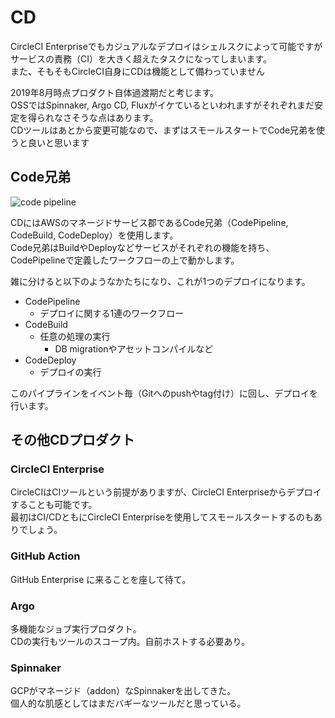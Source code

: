 # CD
CircleCI Enterpriseでもカジュアルなデプロイはシェルスクによって可能ですがサービスの責務（CI）を大きく超えたタスクになってしまいます。  
また、そもそもCircleCI自身にCDは機能として備わっていません

2019年8月時点プロダクト自体過渡期だと考じます。  
OSSではSpinnaker, Argo CD, Fluxがイケているといわれますがそれぞれまだ安定を得られなさそうな点はあります。  
CDツールはあとから変更可能なので、まずはスモールスタートでCode兄弟を使うと良いと思います

## Code兄弟
![code pipeline](../imgs/codepipeline.png)

CDにはAWSのマネージドサービス郡であるCode兄弟（CodePipeline, CodeBuild, CodeDeploy）を使用します。  
Code兄弟はBuildやDeployなどサービスがそれぞれの機能を持ち、CodePipelineで定義したワークフローの上で動かします。

雑に分けると以下のようなかたちになり、これが1つのデプロイになります。

- CodePipeline
    - デプロイに関する1連のワークフロー
- CodeBuild
    - 任意の処理の実行
        - DB migrationやアセットコンパイルなど
- CodeDeploy
    - デプロイの実行

このパイプラインをイベント毎（Gitへのpushやtag付け）に回し、デプロイを行います。

## その他CDプロダクト
### CircleCI Enterprise
CircleCIはCIツールという前提がありますが、CircleCI Enterpriseからデプロイすることも可能です。  
最初はCI/CDともにCircleCI Enterpriseを使用してスモールスタートするのもありでしょう。

### GitHub Action
GitHub Enterprise に来ることを座して待て。

### Argo
多機能なジョブ実行プロダクト。  
CDの実行もツールのスコープ内。自前ホストする必要あり。

### Spinnaker
GCPがマネージド（addon）なSpinnakerを出してきた。  
個人的な肌感としてはまだバギーなツールだと思っている。
